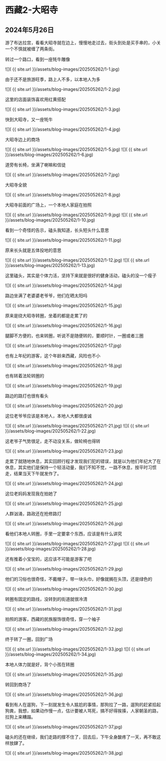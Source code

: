 西藏2-大昭寺
=======================

2024年5月26日
-----------------------

游了布达拉宫，看看大昭寺就在边上，慢慢地走过去，街头到处是买手串的，小关一个不慎就被缠了两条街。

转过一个路口，看到一座牦牛雕像

![]( {{ site.url }}/assets/blog-images/202505262/1-1.jpg)

由于还不是旅游旺季，路上人不多，以本地人为多

![]( {{ site.url }}/assets/blog-images/202505262/1-2.jpg)

这里的店面装饰喜欢用红黄搭配

![]( {{ site.url }}/assets/blog-images/202505262/1-3.jpg)

快到大昭寺，又一座牦牛

![]( {{ site.url }}/assets/blog-images/202505262/1-4.jpg)

大昭寺边上的商场

![]( {{ site.url }}/assets/blog-images/202505262/1-5.jpg)
![]( {{ site.url }}/assets/blog-images/202505262/1-6.jpg)

道旁有长椅，坐满了喇嘛和信徒

![]( {{ site.url }}/assets/blog-images/202505262/1-7.jpg)

大昭寺全貌

![]( {{ site.url }}/assets/blog-images/202505262/1-8.jpg)

大昭寺前面的广场上，一个本地人家庭在拍照

![]( {{ site.url }}/assets/blog-images/202505262/1-9.jpg)
![]( {{ site.url }}/assets/blog-images/202505262/1-10.jpg)

看到一个奇怪的告示，磕头我知道，长头短头什么意思

![]( {{ site.url }}/assets/blog-images/202505262/1-11.jpg)

原来长头就是五体投地的意思

![]( {{ site.url }}/assets/blog-images/202505262/1-12.jpg)
![]( {{ site.url }}/assets/blog-images/202505262/1-13.jpg)

这里磕头，其实是个体力活，坚持下来就是很好的健身活动，磕头的没一个瘦子

![]( {{ site.url }}/assets/blog-images/202505262/1-14.jpg)

路边坐满了老婆婆老爷爷，他们在晒太阳吗

![]( {{ site.url }}/assets/blog-images/202505262/1-15.jpg)

原来是绕大昭寺转圈，坐着的都是走累了的

![]( {{ site.url }}/assets/blog-images/202505262/1-16.jpg)

腿脚不方便的，也来转圈，听说不是随便转的，要顺时针，一圈或者三圈

![]( {{ site.url }}/assets/blog-images/202505262/1-17.jpg)

也有上年纪的游客，这个年龄来西藏，风险也不小

![]( {{ site.url }}/assets/blog-images/202505262/1-18.jpg)

也有转着法轮转圈的

![]( {{ site.url }}/assets/blog-images/202505262/1-19.jpg)

路边的路灯也很有看头

![]( {{ site.url }}/assets/blog-images/202505262/1-20.jpg)

这位老爷爷应该是本地人，本地人大都很虔诚

![]( {{ site.url }}/assets/blog-images/202505262/1-21.jpg)
![]( {{ site.url }}/assets/blog-images/202505262/1-22.jpg)

这老爷子气势很足，走不动没关系，做轮椅也得转

![]( {{ site.url }}/assets/blog-images/202505262/1-23.jpg)

走累了就随地休息，其实回顾行程才发现我们犯的错误，就是以为他们年纪大了在休息，其实他们是保持一个轻活动量，我们不知不觉，一路不休息，按平时习惯走，结果当天下午就发作了。

![]( {{ site.url }}/assets/blog-images/202505262/1-24.jpg)

这位老妈妈发现我在拍她了

![]( {{ site.url }}/assets/blog-images/202505262/1-25.jpg)

人群汹涌，路政还在抢修路灯

![]( {{ site.url }}/assets/blog-images/202505262/1-26.jpg)

看他们本地人转圈，手里一定要拿个东西，应该是有什么讲究

![]( {{ site.url }}/assets/blog-images/202505262/1-27.jpg)
![]( {{ site.url }}/assets/blog-images/202505262/1-28.jpg)

还有推着小宝宝的，这应该不可能是游客了吧

![]( {{ site.url }}/assets/blog-images/202505262/1-29.jpg)

他们的习俗也很奇怪，不戴帽子，带一块头巾，好像就搁在头顶，还是绿色的

![]( {{ site.url }}/assets/blog-images/202505262/1-30.jpg)

转圈有固定的路线，没转到的街道就很冷清

![]( {{ site.url }}/assets/blog-images/202505262/1-31.jpg)

拍照的游客，西藏的民族服饰很奇怪，穿一个袖子

![]( {{ site.url }}/assets/blog-images/202505262/1-32.jpg)

终于转了一圈，回到广场

![]( {{ site.url }}/assets/blog-images/202505262/1-33.jpg)
![]( {{ site.url }}/assets/blog-images/202505262/1-34.jpg)

本地人体力就是好，背个小孩在转圈

![]( {{ site.url }}/assets/blog-images/202505262/1-35.jpg)

转回到商场了

![]( {{ site.url }}/assets/blog-images/202505262/1-36.jpg)

看到有人在遛狗，下一刻就发生令人尴尬的事情，那狗拉了一路，遛狗的赶紧拾起狗粪，我想，如果动作慢一点，估计要被人骂死，搞不好得挨揍，人家朝圣的路，拉狗上来糟蹋。

![]( {{ site.url }}/assets/blog-images/202505262/1-37.jpg)

磕头的还在继续，我们走路的撑不住了，回去后，下午全身酸疼了一天，再不敢这样放肆了。

![]( {{ site.url }}/assets/blog-images/202505262/1-38.jpg)